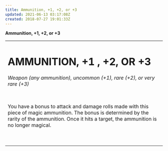 ```yaml
---
title: Ammunition, +1, +2, or +3
updated: 2021-06-13 03:17:08Z
created: 2018-07-27 19:01:33Z
---
```


**Ammunition, +1, +2, or +3**

<table><tbody><tr class="odd"><td><h1 id="ammunition-1-2-or-3"><strong>AMMUNITION, +1 , +2, OR +3</strong></h1><p><em>Weapon (any ammunition), uncommon (+1), rare (+2), or very rare (+3)</em></p><p> </p><p>You have a bonus to attack and damage rolls made with this piece of magic ammunition. The bonus is determined by the rarity of the ammunition. Once it hits a target, the ammunition is no longer magical.</p><p> </p></td></tr></tbody></table>